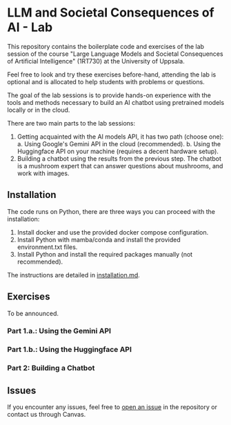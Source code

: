 # LLM and Societal Consequences of AI - Lab

This repository contains the boilerplate code and exercises of the lab session of the
course "Large Language Models and Societal Consequences of Artificial Intelligence"
(1RT730) at the University of Uppsala.

Feel free to look and try these exercises before-hand, attending the lab is optional and
is allocated to help students with problems or questions.

The goal of the lab sessions is to provide hands-on experience with the tools and
methods necessary to build an AI chatbot using pretrained models locally or in the
cloud.

There are two main parts to the lab sessions:
1. Getting acquainted with the AI models API, it has two path (choose one):
   a. Using Google's Gemini API in the cloud (recommended).
   b. Using the Huggingface API on your machine (requires a decent hardware setup).
2. Building a chatbot using the results from the previous step. The chatbot is a
   mushroom expert that can answer questions about mushrooms, and work with images.

## Installation

The code runs on Python, there are three ways you can proceed with the installation:
1. Install docker and use the provided docker compose configuration.
2. Install Python with mamba/conda and install the provided environment.txt files.
3. Install Python and install the required packages manually (not recommended).

The instructions are detailed in [installation.md](installation.md).

## Exercises

To be announced.

### Part 1.a.: Using the Gemini API

### Part 1.b.: Using the Huggingface API

### Part 2: Building a Chatbot

## Issues

If you encounter any issues, feel free to
[open an issue](https://github.com/npielawski/llm-mushroom-chatbot/issues) in the
repository or contact us through Canvas.
